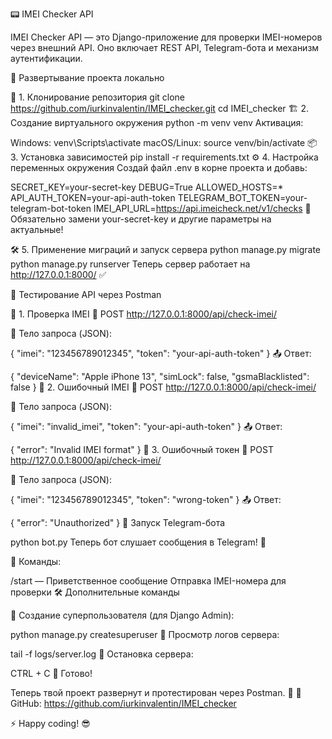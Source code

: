📟 IMEI Checker API

IMEI Checker API — это Django-приложение для проверки IMEI-номеров через внешний API. Оно включает REST API, Telegram-бота и механизм аутентификации.

🚀 Развертывание проекта локально

🔧 1. Клонирование репозитория
git clone https://github.com/iurkinvalentin/IMEI_checker.git
cd IMEI_checker
🏗 2. Создание виртуального окружения
python -m venv venv
Активация:

Windows:
venv\Scripts\activate
macOS/Linux:
source venv/bin/activate
📦 3. Установка зависимостей
pip install -r requirements.txt
⚙️ 4. Настройка переменных окружения
Создай файл .env в корне проекта и добавь:

SECRET_KEY=your-secret-key
DEBUG=True
ALLOWED_HOSTS=*
API_AUTH_TOKEN=your-api-auth-token
TELEGRAM_BOT_TOKEN=your-telegram-bot-token
IMEI_API_URL=https://api.imeicheck.net/v1/checks
🔹 Обязательно замени your-secret-key и другие параметры на актуальные!

🛠 5. Применение миграций и запуск сервера
python manage.py migrate
python manage.py runserver
Теперь сервер работает на http://127.0.0.1:8000/ ✅

🎯 Тестирование API через Postman

📌 1. Проверка IMEI
📍 POST http://127.0.0.1:8000/api/check-imei/

📩 Тело запроса (JSON):

{
  "imei": "123456789012345",
  "token": "your-api-auth-token"
}
📤 Ответ:

{
  "deviceName": "Apple iPhone 13",
  "simLock": false,
  "gsmaBlacklisted": false
}
📌 2. Ошибочный IMEI
📍 POST http://127.0.0.1:8000/api/check-imei/

📩 Тело запроса (JSON):

{
  "imei": "invalid_imei",
  "token": "your-api-auth-token"
}
📤 Ответ:

{
  "error": "Invalid IMEI format"
}
📌 3. Ошибочный токен
📍 POST http://127.0.0.1:8000/api/check-imei/

📩 Тело запроса (JSON):

{
  "imei": "123456789012345",
  "token": "wrong-token"
}
📤 Ответ:

{
  "error": "Unauthorized"
}
🤖 Запуск Telegram-бота

python bot.py
Теперь бот слушает сообщения в Telegram! 📲

💬 Команды:

/start — Приветственное сообщение
Отправка IMEI-номера для проверки
🛠 Дополнительные команды

📍 Создание суперпользователя (для Django Admin):

python manage.py createsuperuser
📍 Просмотр логов сервера:

tail -f logs/server.log
📍 Остановка сервера:

CTRL + C
🏁 Готово!

Теперь твой проект развернут и протестирован через Postman. 🚀
📍 GitHub: https://github.com/iurkinvalentin/IMEI_checker

⚡ Happy coding! 😎
